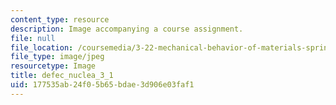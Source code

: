 ```yaml
---
content_type: resource
description: Image accompanying a course assignment.
file: null
file_location: /coursemedia/3-22-mechanical-behavior-of-materials-spring-2008/177535ab24f05b65bdae3d906e03faf1_defec_nuclea_3_1.jpg
file_type: image/jpeg
resourcetype: Image
title: defec_nuclea_3_1
uid: 177535ab-24f0-5b65-bdae-3d906e03faf1
---
```

